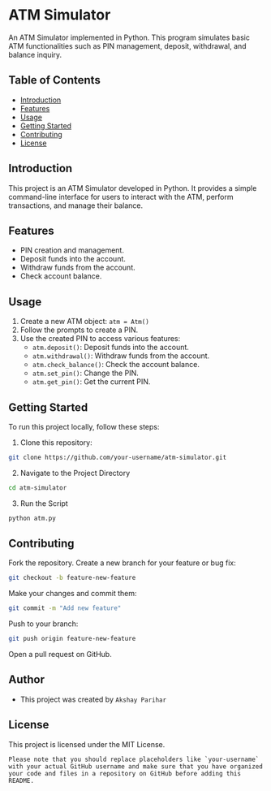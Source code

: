 # ATM Simulator

An ATM Simulator implemented in Python. This program simulates basic ATM functionalities such as PIN management, deposit, withdrawal, and balance inquiry.

## Table of Contents

- [Introduction](#introduction)
- [Features](#features)
- [Usage](#usage)
- [Getting Started](#getting-started)
- [Contributing](#contributing)
- [License](#license)

## Introduction

This project is an ATM Simulator developed in Python. It provides a simple command-line interface for users to interact with the ATM, perform transactions, and manage their balance.

## Features

- PIN creation and management.
- Deposit funds into the account.
- Withdraw funds from the account.
- Check account balance.

## Usage

1. Create a new ATM object: `atm = Atm()`
2. Follow the prompts to create a PIN.
3. Use the created PIN to access various features:
   - `atm.deposit()`: Deposit funds into the account.
   - `atm.withdrawal()`: Withdraw funds from the account.
   - `atm.check_balance()`: Check the account balance.
   - `atm.set_pin()`: Change the PIN.
   - `atm.get_pin()`: Get the current PIN.

## Getting Started

To run this project locally, follow these steps:

1. Clone this repository:

```bash
git clone https://github.com/your-username/atm-simulator.git
```

2. Navigate to the Project Directory

```bash
cd atm-simulator
```

3. Run the Script

```bash
python atm.py
```

## Contributing
Fork the repository.
Create a new branch for your feature or bug fix:
```bash
git checkout -b feature-new-feature
```
Make your changes and commit them:
```bash
git commit -m "Add new feature"
```
Push to your branch:
```bash
git push origin feature-new-feature
```
Open a pull request on GitHub.

## Author
* This project was created by `Akshay Parihar`

## License
This project is licensed under the MIT License.

```vbnet
Please note that you should replace placeholders like `your-username` with your actual GitHub username and make sure that you have organized your code and files in a repository on GitHub before adding this README.
```
